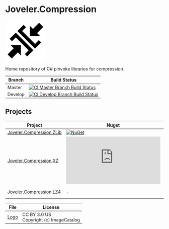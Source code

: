 # Joveler.Compression

<div style="text-align: left">
    <img src="./Image/Logo.svg" height="128">
</div>

Home repository of C# pinvoke libraries for compression.

| Branch    | Build Status   |
|-----------|----------------|
| Master    | [![CI Master Branch Build Status](https://ci.appveyor.com/api/projects/status/9t1fg4vyavqowb3p/branch/master?svg=true)](https://ci.appveyor.com/project/ied206/joveler-compression/branch/master) |
| Develop   | [![CI Develop Branch Build Status](https://ci.appveyor.com/api/projects/status/9t1fg4vyavqowb3p/branch/develop?svg=true)](https://ci.appveyor.com/project/ied206/joveler-compression/branch/develop) |

## Projects

| Project      | Nuget | Wraps                               | License      |
|--------------|-------|-------------------------------------|--------------|
| [Joveler.Compression.ZLib](./Joveler.Compression.ZLib) | [![NuGet](https://buildstats.info/nuget/Joveler.Compression.ZLib)](https://www.nuget.org/packages/Joveler.Compression.ZLib) | [zlib](https://zlib.net/) | zlib |
| [Joveler.Compression.XZ](./Joveler.Compression.XZ) | [![NuGet](https://buildstats.info/nuget/Joveler.Compression.XZ)](https://www.nuget.org/packages/Joveler.Compression.XZ) | [XZ Utils](https://tukaani.org/xz/) | MIT |
| [Joveler.Compression.LZ4](./Joveler.Compression.LZ4) | - | [lz4](https://lz4.github.io/lz4/)   | BSD 2-Clause |

| File     | License |
|----------|---------|
| [Logo](./Image/Logo.svg) | CC BY 3.0 US<br>Copyright (c) ImageCatalog |
